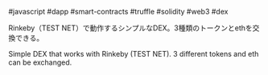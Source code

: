 #javascript #dapp #smart-contracts #truffle #solidity #web3 #dex

Rinkeby（TEST NET）で動作するシンプルなDEX。3種類のトークンとethを交換できる。

Simple DEX that works with Rinkeby (TEST NET). 3 different tokens and eth can be exchanged.
